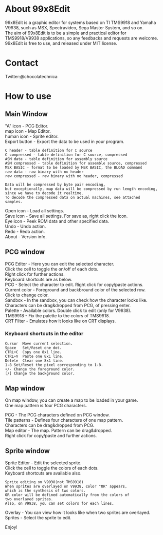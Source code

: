 # About 99x8Edit

99x8Edit is a graphic editor for systems based on TI TMS9918 and Yamaha V9938,
such as MSX, Spectravideo, Sega Master System, and so on.  
The aim of 99x8Edit is to be a simple and practical editor for TMS9918/V9938
applications, so any feedbacks and requests are welcome.  
99x8Edit is free to use, and released under MIT license.  

# Contact

Twitter:@chocolatechnica

# How to use

## Main Window

"A" icon - PCG Editor.  
map icon - Map Editor.  
human icon - Sprite editor.  
Export button - Export the data to be used in your program.  

	C header - table definition for C source  
	C compressed - table definition for C source, compressed  
	ASM data - table definition for assembly source  
	ASM compressed - table definition for assemble source, compressed  
	MSX BASIC - format to be loaded by MSX BASIC, the BLOAD command  
	raw data - raw binary with no header  
	raw compressed - raw binary with no header, compressed  

	Data will be compressed by byte pair encoding,  
	but exceptionally, map data will be compressed by run length encoding,  
	since we have to decode it realtime.  
	To decode the compressed data on actual machines, see attached samples.  

Open icon - Load all settings.  
Save icon - Save all settings. For save as, right click the icon.  
Eye icon - Peek ROM data and other specified data.  
Undo - Undo action.  
Redo - Redo action.  
About - Version info.  

## PCG window

PCG Editor - Here you can edit the selected character.   
	Click the cell to toggle the on/off of each dots.  
	Right click for further actions.  
	Keyboard shortcuts are as below.  
PCG - Select the character to edit. Right click for copy/paste actions.  
Current color - Foreground and backbround color of the selected row.  
	Click to change color.  
Sandbox - In the sandbox, you can check how the character looks like.  
	Characters can be drag&dropped from PCG, of pressing enter.  
Palette - Available colors. Double click to edit (only for V9938).  
TMS9918 - Fix the palette to the colors of TMS9918.  
CRT Filter - Emulates how it looks like on CRT displays.  

### Keyboard shortcuts in the editor
	Cursor	Move current selection.  
	Space	Set/Reset one dot.  
	CTRL+C	Copy one 8x1 line.  
	CTRL+V	Paste one 8x1 line.  
	Delete	Clear one 8x1 line.  
	1-8	Set/Reset the pixel corresponding to 1-8.  
	+/-	Change the foreground color.  
	[/]	Change the background color.  

## Map window
On map window, you can create a map to be loaded in your game.  
One map pattern is four PCG characters.  

PCG - The PCG characters defined on PCG window.  
Tile patterns - Defines four characters of one map pattern.  
	Characters can be drag&dropped from PCG.   
Map editor - The map. Pattern can be drag&dropped.  
	Right click for copy/paste and further actions.  

## Sprite window

Sprite Editor - Edit the selected sprite.  
	Click the cell to toggle the colors of each dots.  
	Keyboard shortcuts are available also.  
  
	Sprite editing on V9938(not TMS9918)  
	When sprites are overlayed on V9938, color "OR" appears,  
	which is the synthesis of two colors.  
	OR color will be defined automatically from the colors of  
	two overlayed sprites.  
	Also, on V9938, you can set colors for each lines.  

Overlay - You can view how it looks like when two sprites are overlayed.  
Sprites - Select the sprite to edit.  
  
Enjoy!  
